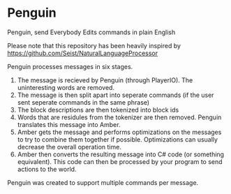 Penguin
=======

Penguin, send Everybody Edits commands in plain English

Please note that this repository has been heavily inspired by https://github.com/Seist/NaturalLanguageProcessor


Penguin processes messages in six stages.

1. The message is recieved by Penguin (through PlayerIO). The uninteresting words are removed.
2. The message is then split apart into seperate commands (if the user sent seperate commands in the same phrase)
3. The block descriptions are then tokenized into block ids
4. Words that are residules from the tokenizer are then removed. Penguin translates this message into Amber.
5. Amber gets the message and performs optimizations on the messages to try to combine them together if possible. Optimizations can usually decrease the overall operation time.
6. Amber then converts the resulting message into C# code (or something equivalent). This code can then be processed by your program to send actions to the world.

Penguin was created to support multiple commands per message.

